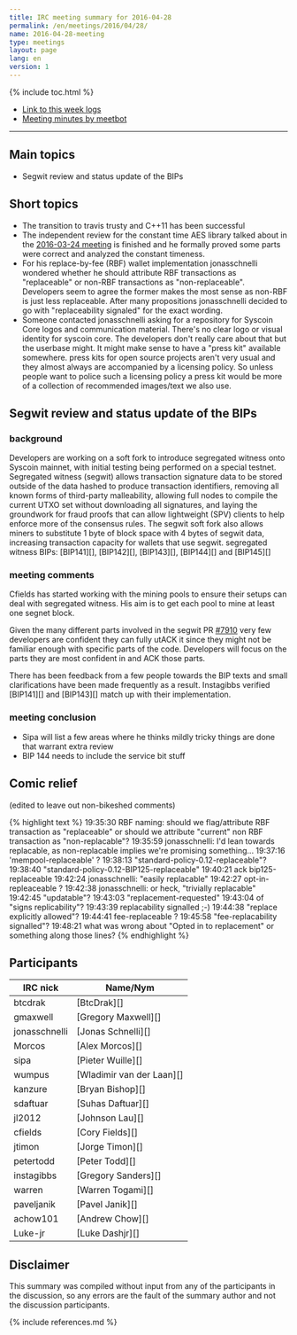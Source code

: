```yaml
---
title: IRC meeting summary for 2016-04-28
permalink: /en/meetings/2016/04/28/
name: 2016-04-28-meeting
type: meetings
layout: page
lang: en
version: 1
---
```

{% include toc.html %}

- [Link to this week logs](https://botbot.me/freenode/syscoin-core-dev/2016-04-28/?msg=65090086&page=3)
- [Meeting minutes by meetbot](http://www.erisian.com.au/meetbot/syscoin-core-dev/2016/syscoin-core-dev.2016-04-28-19.00.html)

---

## Main topics

- Segwit review and status update of the BIPs

## Short topics

- The transition to travis trusty and C++11 has been successful
- The independent review for the constant time AES library talked about in the [2016-03-24 meeting](https://syscoincore.org/en/meetings/2016/03/24/#constant-time-aes-library) is finished and he formally proved some parts were correct and analyzed the constant timeness.
- For his replace-by-fee (RBF) wallet implementation jonasschnelli wondered whether he should attribute RBF transactions as "replaceable" or non-RBF transactions as "non-replaceable". Developers seem to agree the former makes the most sense as non-RBF is just less replaceable. After many propositions jonasschnelli decided to go with "replaceability signaled" for the exact wording.
- Someone contacted jonasschnelli asking for a repository for Syscoin Core logos and communication material. There's no clear logo or visual identity for syscoin core. The developers don't really care about that but the userbase might. It might make sense to have a "press kit" available somewhere. press kits for open source projects aren't very usual and they almost always are accompanied by a licensing policy. So unless people want to police such a licensing policy a press kit would be more of a collection of recommended images/text we also use.

## Segwit review and status update of the BIPs

### background

Developers are working on a soft fork to introduce segregated witness onto Syscoin mainnet, with initial testing being performed on a special testnet. Segregated witness (segwit) allows transaction signature data to be stored outside of the data hashed to produce transaction identifiers, removing all known forms of third-party malleability, allowing full nodes to compile the current UTXO set without downloading all signatures, and laying the groundwork for fraud proofs that can allow lightweight (SPV) clients to help enforce more of the consensus rules. The segwit soft fork also allows miners to substitute 1 byte of block space with 4 bytes of segwit data, increasing transaction capacity for wallets that use segwit. segregated witness BIPs: [BIP141][], [BIP142][], [BIP143][], [BIP144][] and [BIP145][]

### meeting comments

Cfields has started working with the mining pools to ensure their setups can deal with segregated witness. His aim is to get each pool to mine at least one segnet block.

Given the many different parts involved in the segwit PR [#7910][] very few developers are confident they can fully utACK it since they might not be familiar enough with specific parts of the code. Developers will focus on the parts they are most confident in and ACK those parts.

There has been feedback from a few people towards the BIP texts and small clarifications have been made frequently as a result. Instagibbs verified [BIP141][] and [BIP143][] match up with their implementation.

### meeting conclusion

- Sipa will list a few areas where he thinks mildly tricky things are done that warrant extra review
- BIP 144 needs to include the service bit stuff


## Comic relief

(edited to leave out non-bikeshed comments)

{% highlight text %}
19:35:30 <jonasschnelli> RBF naming: should we flag/attribute RBF transaction as "replaceable" or should we attribute "current" non RBF transaction as "non-replacable"?
19:35:59 <petertodd>     jonasschnelli: I'd lean towards replacable, as non-replacable implies we're promising something...
19:37:16 <instagibbs>    'mempool-replaceable' ?
19:38:13 <jtimon>        "standard-policy-0.12-replaceable"?
19:38:40 <jonasschnelli> "standard-policy-0.12-BIP125-replaceable"
19:40:21 <jtimon>        ack bip125-replaceable
19:42:24 <petertodd>     jonasschnelli: "easily replacable"
19:42:27 <jtimon>        opt-in-repleaceable ?
19:42:38 <petertodd>     jonasschnelli: or heck, "trivially replacable"
19:42:45 <paveljanik>    "updatable"?
19:43:03 <luke-jr>       "replacement-requested"
19:43:04 <jonasschnelli> of "signs replicability"?
19:43:39 <paveljanik>    replacability signalled ;-)
19:44:38 <jtimon>        "replace explicitly allowed"?
19:44:41 <sdaftuar>      fee-replaceable ?
19:45:58 <jonasschnelli> "fee-replacability signalled"?
19:48:21 <jtimon>        what was wrong about "Opted in to replacement" or something along those lines?
{% endhighlight %}

## Participants

| IRC nick      | Name/Nym                  |
|---------------|---------------------------|
| btcdrak       | [BtcDrak][]               |
| gmaxwell      | [Gregory Maxwell][]       |
| jonasschnelli | [Jonas Schnelli][]        |
| Morcos        | [Alex Morcos][]           |
| sipa          | [Pieter Wuille][]         |
| wumpus        | [Wladimir van der Laan][] |
| kanzure       | [Bryan Bishop][]          |
| sdaftuar      | [Suhas Daftuar][]         |
| jl2012        | [Johnson Lau][]           |
| cfields       | [Cory Fields][]           |
| jtimon        | [Jorge Timon][]           |
| petertodd     | [Peter Todd][]            |
| instagibbs    | [Gregory Sanders][]       |
| warren        | [Warren Togami][]         |
| paveljanik    | [Pavel Janik][]           |
| achow101      | [Andrew Chow][]           |
| Luke-jr       | [Luke Dashjr][]           |

## Disclaimer

This summary was compiled without input from any of the participants in the discussion, so any errors are the fault of the summary author and not the discussion participants.

[#7910]: https://github.com/syscoin/syscoin/pull/7910

{% include references.md %}
